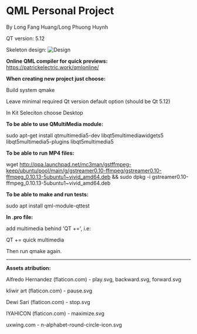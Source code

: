 # QML Personal Project

By Long Fang Huang/Long Phuong Huynh

QT version: 5.12

Skeleton design:
![Design](https://github.deere.com/storage/user/30417/files/c3fc1f79-f3f2-469a-aff9-24814c61f4d3)
 
**Online QML compiler for quick previews:**
https://patrickelectric.work/qmlonline/

**When creating new project just choose:**

Build system qmake

Leave minimal required Qt version default option (should be Qt 5.12)

In Kit Seleciton choose Desktop

**To be able to use QMultiMedia module:**

sudo apt-get install qtmultimedia5-dev libqt5multimediawidgets5 libqt5multimedia5-plugins libqt5multimedia5

**To be able to run MP4 files:**

wget http://ppa.launchpad.net/mc3man/gstffmpeg-keep/ubuntu/pool/main/g/gstreamer0.10-ffmpeg/gstreamer0.10-ffmpeg_0.10.13-5ubuntu1~vivid_amd64.deb && sudo dpkg -i gstreamer0.10-ffmpeg_0.10.13-5ubuntu1~vivid_amd64.deb

**To be able to make and run tests:**

sudo apt install qml-module-qttest

**In .pro file:**

add multimedia behind 'QT +=', i.e:

QT += quick multimedia


Then run qmake again.

----------------------------------------------------------------------------------
**Assets atribution:**

Alfredo Hernandez (flaticon.com)  - play.svg, backward.svg, forward.svg

kliwir art (flaticon.com)      - pause.svg

Dewi Sari (flaticon.com)	   - stop.svg

IYAHICON (flaticon.com)	- maximize.svg

uxwing.com                        - n-alphabet-round-circle-icon.svg
